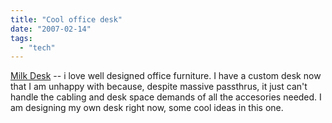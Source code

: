 ```yaml
---
title: "Cool office desk"
date: "2007-02-14"
tags: 
  - "tech"
---
```


[Milk Desk](http://crunchgear.com/2007/02/13/milk-desk/ "Milk Desk") -- i love well designed office furniture. I have a custom desk now that I am unhappy with because, despite massive passthrus, it just can't handle the cabling and desk space demands of all the accesories needed. I am designing my own desk right now, some cool ideas in this one.
